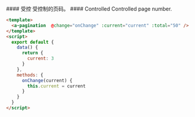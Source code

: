 <cn>
#### 受控
受控制的页码。
</cn>

<us>
#### Controlled
Controlled page number.
</us>

```html
<template>
  <a-pagination  @change="onChange" :current="current" :total="50" />
</template>
<script>
  export default {
    data() {
      return {
        current: 3
      }
    },
    methods: {
      onChange(current) {
        this.current = current
      }
    }
  }
</script>
```

